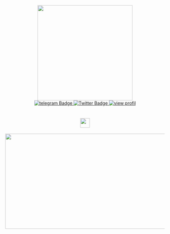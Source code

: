 <div id="header" align="center">
  <img src="https://media1.giphy.com/media/WFZvB7VIXBgiz3oDXE/giphy.gif?cid=6c09b952lc9qbi9eynquegwikashjxvjvjktb0q1unyfh3b1&ep=v1_internal_gif_by_id&rid=giphy.gif&ct=s" width="300"/>
</div>

<div id="badges" align="center">
  <a href="https://t.me/OneNov02">
    <img src="https://img.shields.io/badge/telegram-blue?style=for-the-badge&logo=linkedin&logoColor=white" alt="telegram Badge"/>
  </a>
  <a href="https://x.com/Surya021292">
    <img src="https://img.shields.io/badge/Twitter-blue?style=for-the-badge&logo=twitter&logoColor=white" alt="Twitter Badge"/>
    <img src="https://komarev.com/ghpvc/?username=OneNov0209&style=flat-square&color=blue" alt="view profil"/>
  </a>

<h1>
  <img src="https://media1.giphy.com/media/hvRJCLFzcasrR4ia7z/giphy.gif?cid=6c09b9520sx50mlvyq9jkh3l5rke3sp5r3vm0h6lsvu496mn&ep=v1_internal_gif_by_id&rid=giphy.gif&ct=s" width="30px"/>
</h1>

<div align="center">
  <img src="https://media0.giphy.com/media/V0YpmhIT5IMVIgjfSS/giphy.gif?cid=6c09b952uabz9afkh7asnfcznqxba26eqrzlf58l6yafqfcc&ep=v1_internal_gif_by_id&rid=giphy.gif&ct=g" width="600" height="300"/>
